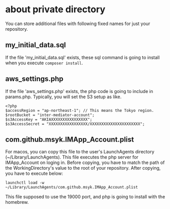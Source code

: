 # about private directory

You can store additional files with following fixed names for just your repository.

## my_initial_data.sql

If the file 'my_initial_data.sql' exists, these sql command is going to install when you execute ```composer install```.

## aws_settings.php

If the file 'aws_settings.php' exists, the php code is going to include in params.php. Typically, you will set the S3 setup as like.


```
<?php
$accessRegion = "ap-northeast-1"; // This means the Tokyo region.
$rootBucket = "inter-mediator-account";
$s3AccessKey = "AKIAXXXXXXXXXXXXXXXX";
$s3AccessSecret = "XXXXXXXXXXXXXXXXX/XXXXXXXXXXXXXXXXXXXXXX";
```

## com.github.msyk.IMApp_Account.plist

For macos, you can copy this file to the user's LaunchAgents directory (~/Library/LaunchAgents).
This file executes the php server for IMApp_Account on loging in.
Before copying, you have to match the path of the WorkingDirectory's value to the root of your repository.
After copying, you have to execute below:

```launchctl load -w ~/Library/LaunchAgents/com.github.msyk.IMApp_Account.plist```

This file supposed to use the 19000 port, and php is going to install with the homebrew.